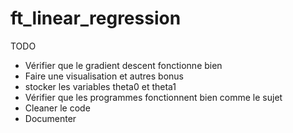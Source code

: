 # ft_linear_regression

TODO
- Vérifier que le gradient descent fonctionne bien
- Faire une visualisation et autres bonus
- stocker les variables theta0 et theta1
- Vérifier que les programmes fonctionnent bien comme le sujet
- Cleaner le code
- Documenter